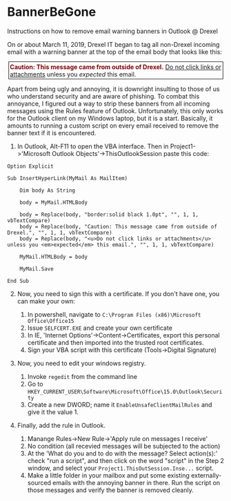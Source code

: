 # BannerBeGone
Instructions on how to remove email warning banners in Outlook @ Drexel

On or about March 11, 2019, Drexel IT began to tag all non-Drexel incoming email with a warning banner at the top of the email body that looks like this:

<div style="border:solid black 1.0pt;margin-left:2.0pt;margin-top:2.0pt;margin-right:2.0pt;margin-bottom:6.0pt">
<p style="margin:2.0pt"><b><span style="color:maroon">Caution: This message came from outside of Drexel.</span></b>
<u>Do not click links or attachments</u> unless you <em>expected</em> this email.</p>
</div>

Apart from being ugly and annoying, it is downright insulting to those of us who understand security and are aware of phishing.  To combat this annoyance, I figured out a way to strip these banners from all incoming messages using the Rules feature of Outlook.  Unfortunately, this only works for the Outlook client on my Windows laptop, but it is a start.  Basically, it amounts to running a custom script on every email received to remove the banner text if it is encountered.

1. In Outlook, Alt-F11 to open the VBA interface.  Then in Project1->'Microsoft Outlook Objects'->ThisOutlookSession paste this code:

```
Option Explicit

Sub InsertHyperLink(MyMail As MailItem)

    Dim body As String

    body = MyMail.HTMLBody

    body = Replace(body, "border:solid black 1.0pt", "", 1, 1, vbTextCompare)
    body = Replace(body, "Caution: This message came from outside of Drexel.", "", 1, 1, vbTextCompare)
    body = Replace(body, "<u>Do not click links or attachments</u> unless you <em>expected</em> this email.", "", 1, 1, vbTextCompare)

    MyMail.HTMLBody = body

    MyMail.Save

End Sub
```

2. Now, you need to sign this with a certificate.  If you don't have one, you can make your own:
   1. In powershell, navigate to `C:\Program Files (x86)\Microsoft Office\Office15`
   2. Issue `SELFCERT.EXE` and create your own certificate
   3. In IE, 'Internet Options'->Content->Certificates, export this personal certificate and then imported into the trusted root certificates.
   4. Sign your VBA script with this certificate (Tools->Digital Signature)

3. Now, you need to edit your windows registry.  
   1. Invoke `regedit` from the command line
   2. Go to `HKEY_CURRENT_USER\Software\Microsoft\Office\15.0\Outlook\Security`
   3. Create a new DWORD; name it `EnableUnsafeClientMailRules` and give it the value 1.

4. Finally, add the rule in Outlook.
   1. Manange Rules->New Rule->'Apply rule on messages I receive'
   2. No condition (all recevied messages will be subjected to the action)
   3. At the 'What do you and to do with the message? Select action(s):' check "run a script", and then click on the word "script" in the Step 2 window, and select your `Project1.ThisOutSession.Inse...` script.
   4. Make a little folder in your mailbox and put some existing externally-sourced emails with the annoying banner in there.   Run the script on those messages and verify the banner is removed cleanly.


